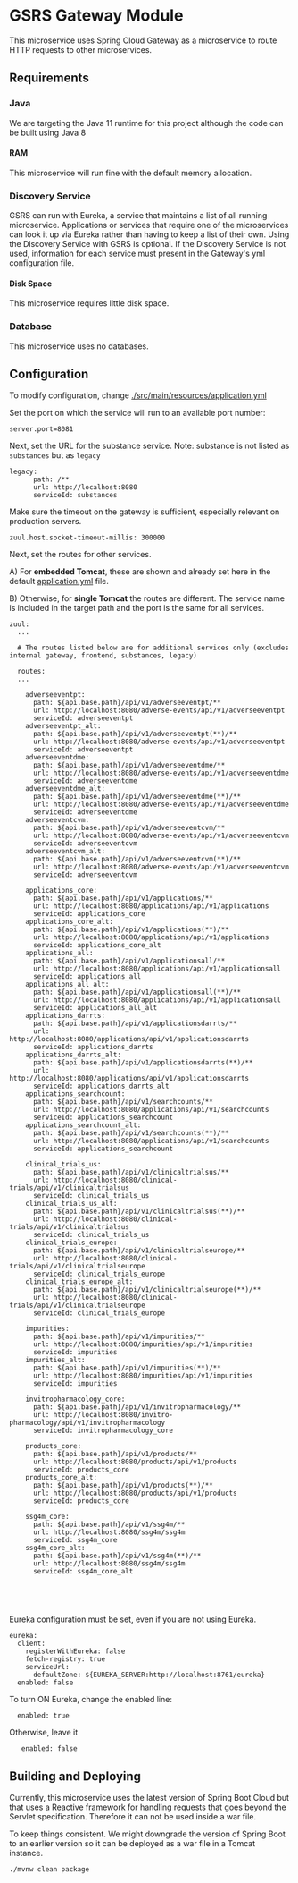 # GSRS Gateway Module

This microservice uses Spring Cloud Gateway as a microservice to
route HTTP requests to other microservices.


## Requirements
### Java 
We are targeting the Java 11 runtime for this project although the code can be built using Java 8

#### RAM
This microservice will run fine with the default memory allocation.

### Discovery Service
GSRS can run with Eureka, a service that maintains a list of all running microservice.  Applications 
or services that require one of the microservices can look it up via Eureka rather than having to
keep a list of their own. 
Using the Discovery Service with GSRS is optional.  If the Discovery Service is not used, information 
for each service must present in the Gateway's yml configuration file.

#### Disk Space
This microservice requires little disk space.

### Database
This microservice uses no databases.

## Configuration

To modify configuration, change [./src/main/resources/application.yml](./src/main/resources/application.yml)


Set the port on which the service will run to an available port number:
```
server.port=8081
```

Next, set the URL for the substance service. Note: substance is not listed as `substances` but as `legacy`
```
legacy:
      path: /**
      url: http://localhost:8080
      serviceId: substances
```

Make sure the timeout on the gateway is sufficient, especially relevant on production servers.  
```
zuul.host.socket-timeout-millis: 300000 
```

Next, set the routes for other services. 

A) For **embedded Tomcat**, these are shown and already set here in the default [application.yml](./src/main/resources/application.yml) file.

B) Otherwise, for **single Tomcat** the routes are different.  The service name is included in the target path and the port is the same for all services. 

```
zuul:
  ... 

  # The routes listed below are for additional services only (excludes internal gateway, frontend, substances, legacy)

  routes:
  ... 

    adverseeventpt:
      path: ${api.base.path}/api/v1/adverseeventpt/**
      url: http://localhost:8080/adverse-events/api/v1/adverseeventpt
      serviceId: adverseeventpt
    adverseeventpt_alt:
      path: ${api.base.path}/api/v1/adverseeventpt(**)/**
      url: http://localhost:8080/adverse-events/api/v1/adverseeventpt
      serviceId: adverseeventpt
    adverseeventdme:
      path: ${api.base.path}/api/v1/adverseeventdme/**
      url: http://localhost:8080/adverse-events/api/v1/adverseeventdme
      serviceId: adverseeventdme
    adverseeventdme_alt:
      path: ${api.base.path}/api/v1/adverseeventdme(**)/**
      url: http://localhost:8080/adverse-events/api/v1/adverseeventdme
      serviceId: adverseeventdme
    adverseeventcvm:
      path: ${api.base.path}/api/v1/adverseeventcvm/**
      url: http://localhost:8080/adverse-events/api/v1/adverseeventcvm
      serviceId: adverseeventcvm
    adverseeventcvm_alt:
      path: ${api.base.path}/api/v1/adverseeventcvm(**)/**
      url: http://localhost:8080/adverse-events/api/v1/adverseeventcvm
      serviceId: adverseeventcvm

    applications_core:
      path: ${api.base.path}/api/v1/applications/**
      url: http://localhost:8080/applications/api/v1/applications
      serviceId: applications_core
    applications_core_alt:
      path: ${api.base.path}/api/v1/applications(**)/**
      url: http://localhost:8080/applications/api/v1/applications
      serviceId: applications_core_alt
    applications_all:
      path: ${api.base.path}/api/v1/applicationsall/**
      url: http://localhost:8080/applications/api/v1/applicationsall
      serviceId: applications_all
    applications_all_alt:
      path: ${api.base.path}/api/v1/applicationsall(**)/**
      url: http://localhost:8080/applications/api/v1/applicationsall
      serviceId: applications_all_alt
    applications_darrts:
      path: ${api.base.path}/api/v1/applicationsdarrts/**
      url: http://localhost:8080/applications/api/v1/applicationsdarrts
      serviceId: applications_darrts
    applications_darrts_alt:
      path: ${api.base.path}/api/v1/applicationsdarrts(**)/**
      url: http://localhost:8080/applications/api/v1/applicationsdarrts
      serviceId: applications_darrts_alt
    applications_searchcount:
      path: ${api.base.path}/api/v1/searchcounts/**
      url: http://localhost:8080/applications/api/v1/searchcounts
      serviceId: applications_searchcount
    applications_searchcount_alt:
      path: ${api.base.path}/api/v1/searchcounts(**)/**
      url: http://localhost:8080/applications/api/v1/searchcounts
      serviceId: applications_searchcount

    clinical_trials_us:
      path: ${api.base.path}/api/v1/clinicaltrialsus/**
      url: http://localhost:8080/clinical-trials/api/v1/clinicaltrialsus
      serviceId: clinical_trials_us
    clinical_trials_us_alt:
      path: ${api.base.path}/api/v1/clinicaltrialsus(**)/**
      url: http://localhost:8080/clinical-trials/api/v1/clinicaltrialsus
      serviceId: clinical_trials_us
    clinical_trials_europe:
      path: ${api.base.path}/api/v1/clinicaltrialseurope/**
      url: http://localhost:8080/clinical-trials/api/v1/clinicaltrialseurope
      serviceId: clinical_trials_europe
    clinical_trials_europe_alt:
      path: ${api.base.path}/api/v1/clinicaltrialseurope(**)/**
      url: http://localhost:8080/clinical-trials/api/v1/clinicaltrialseurope
      serviceId: clinical_trials_europe  

    impurities:
      path: ${api.base.path}/api/v1/impurities/**
      url: http://localhost:8080/impurities/api/v1/impurities
      serviceId: impurities
    impurities_alt:
      path: ${api.base.path}/api/v1/impurities(**)/**
      url: http://localhost:8080/impurities/api/v1/impurities
      serviceId: impurities

    invitropharmacology_core:
      path: ${api.base.path}/api/v1/invitropharmacology/**
      url: http://localhost:8080/invitro-pharmacology/api/v1/invitropharmacology
      serviceId: invitropharmacology_core

    products_core:
      path: ${api.base.path}/api/v1/products/**
      url: http://localhost:8080/products/api/v1/products
      serviceId: products_core
    products_core_alt:
      path: ${api.base.path}/api/v1/products(**)/**
      url: http://localhost:8080/products/api/v1/products
      serviceId: products_core

    ssg4m_core:
      path: ${api.base.path}/api/v1/ssg4m/**
      url: http://localhost:8080/ssg4m/ssg4m
      serviceId: ssg4m_core
    ssg4m_core_alt:
      path: ${api.base.path}/api/v1/ssg4m(**)/**
      url: http://localhost:8080/ssg4m/ssg4m
      serviceId: ssg4m_core_alt





```


Eureka configuration must be set, even if you are not using Eureka.  
```
eureka:
  client:
    registerWithEureka: false
    fetch-registry: true
    serviceUrl:
      defaultZone: ${EUREKA_SERVER:http://localhost:8761/eureka}
  enabled: false
```

To turn ON Eureka, change the enabled line:
```
  enabled: true
```
Otherwise, leave it
```
   enabled: false
```

## Building and Deploying
Currently, this microservice uses the latest version of Spring Boot Cloud
but that uses a Reactive framework for handling requests that goes beyond
the Servlet specification.  Therefore it can not be used inside a war file.

To keep things consistent. We might downgrade the version of Spring Boot to an earlier version so it can be deployed as a war file
in a Tomcat instance.
```
./mvnw clean package
```

